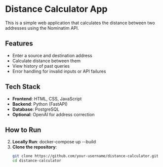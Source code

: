 
# Distance Calculator App

This is a simple web application that calculates the distance between two addresses using the Nominatim API.

## Features

- Enter a source and destination address
- Calculate distance between them
- View history of past queries
- Error handling for invalid inputs or API failures

## Tech Stack

- **Frontend**: HTML, CSS, JavaScript
- **Backend**: Python (FastAPI)
- **Database**: PostgreSQL
- **Optional**: OpenAI for address correction

## How to Run
2. **Locally Run**:
   docker-compose up --build
2. **Clone the repository**:
   ```bash
   git clone https://github.com/your-username/distance-calculator.git
   cd distance-calculator
